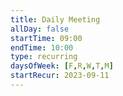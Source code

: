 ```yaml
---
title: Daily Meeting
allDay: false
startTime: 09:00
endTime: 10:00
type: recurring
daysOfWeek: [F,R,W,T,M]
startRecur: 2023-09-11
---
```

